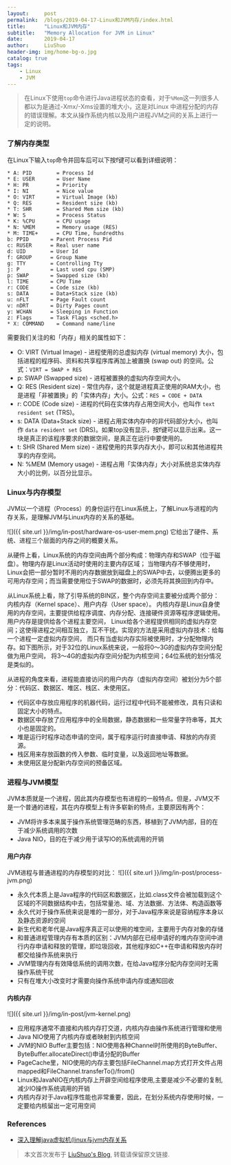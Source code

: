 ```yaml
---
layout:     post
permalink:  /blogs/2019-04-17-Linux和JVM内存/index.html
title:      "Linux和JVM内存"
subtitle:   "Memory Allocation for JVM in Linux"
date:       2019-04-17
author:     LiuShuo
header-img: img/home-bg-o.jpg
catalog: true
tags:
    - Linux
    - JVM
---
```

> 在Linux下使用`top`命令进行Java进程状态的查看，对于`%Mem`这一列很多人都以为是通过-Xmx/-Xms设置的堆大小，这是对Linux
中进程分配的内存的错误理解。本文从操作系统内核以及用户进程JVM之间的关系上进行一定的说明。
    
### 了解内存类型
在Linux下输入`top`命令并回车后可以下按f键可以看到详细说明：
```
* A: PID        = Process Id
* E: USER       = User Name
* H: PR         = Priority
* I: NI         = Nice value
* O: VIRT       = Virtual Image (kb)
* Q: RES        = Resident size (kb)
* T: SHR        = Shared Mem size (kb)
* W: S          = Process Status
* K: %CPU       = CPU usage
* N: %MEM       = Memory usage (RES)
* M: TIME+      = CPU Time, hundredths
b: PPID       = Parent Process Pid
c: RUSER      = Real user name
d: UID        = User Id
f: GROUP      = Group Name
g: TTY        = Controlling Tty
j: P          = Last used cpu (SMP)
p: SWAP       = Swapped size (kb)
l: TIME       = CPU Time
r: CODE       = Code size (kb)
s: DATA       = Data+Stack size (kb)
u: nFLT       = Page Fault count
v: nDRT       = Dirty Pages count
y: WCHAN      = Sleeping in Function
z: Flags      = Task Flags <sched.h>
* X: COMMAND    = Command name/line
```
需要我们关注的和「内存」相关的属性如下：
- O: VIRT (Virtual Image) - 进程使用的总虚拟内存 (virtual memory) 大小，包括进程的程序码、资料和共享程序库再加上被置换 (swap out) 的空间。公式：`VIRT = SWAP + RES` 
- p: SWAP (Swapped size) - 进程被置换的虚拟内存空间大小。 
- Q: RES (Resident size) - 常住内存，这个就是进程真正使用的RAM大小，也是进程「非被置换」的「实体内存」大小。公式：`RES = CODE + DATA` 
- r: CODE (Code size) - 进程的代码在实体内存占用空间大小，也叫作 `text resident set` (TRS)。 
- s: DATA (Data+Stack size) - 进程占用实体内存中的非代码部分大小，也叫作 `data resident set` (DRS)。如果top没有显示，按f键可以显示出来。这一块是真正的该程序要求的数据空间，是真正在运行中要使用的。 
- t: SHR (Shared Mem size) - 进程使用的共享内存大小，即可以和其他进程共享的内存空间。 
- N: %MEM (Memory usage) - 进程占用「实体内存」大小对系统总实体内存大小的比例，以百分比显示。

### Linux与内存模型
JVM以一个进程（Process）的身份运行在Linux系统上，了解Linux与进程的内存关系，是理解JVM与Linux内存的关系的基础。

![]({{ site.url }}/img/in-post/hardware-os-user-mem.png)
它给出了硬件、系统、进程三个层面的内存之间的概要关系。

从硬件上看，Linux系统的内存空间由两个部分构成：物理内存和SWAP（位于磁盘）。物理内存是Linux活动时使用的主要内存区域；
当物理内存不够使用时，Linux会把一部分暂时不用的内存数据放到磁盘上的SWAP中去，以便腾出更多的可用内存空间；而当需要使用位于SWAP的数据时，必须先将其换回到内存中。

从Linux系统上看，除了引导系统的BIN区，整个内存空间主要被分成两个部分：内核内存（Kernel space）、用户内存（User space）。
内核内存是Linux自身使用的内存空间，主要提供给程序调度、内存分配、连接硬件资源等程序逻辑使用。用户内存是提供给各个进程主要空间，
Linux给各个进程提供相同的虚拟内存空间；这使得进程之间相互独立，互不干扰。实现的方法是采用虚拟内存技术：给每一个进程一定虚拟内存空间，
而只有当虚拟内存实际被使用时，才分配物理内存。如下图所示，对于32位的Linux系统来说，一般将0～3G的虚拟内存空间分配做为用户空间，
将3～4G的虚拟内存空间分配为内核空间；64位系统的划分情况是类似的。

从进程的角度来看，进程能直接访问的用户内存（虚拟内存空间）被划分为5个部分：代码区、数据区、堆区、栈区、未使用区。
- 代码区中存放应用程序的机器代码，运行过程中代码不能被修改，具有只读和固定大小的特点。
- 数据区中存放了应用程序中的全局数据，静态数据和一些常量字符串等，其大小也是固定的。
- 堆是运行时程序动态申请的空间，属于程序运行时直接申请、释放的内存资源。
- 栈区用来存放函数的传入参数、临时变量，以及返回地址等数据。
- 未使用区是分配新内存空间的预备区域。



### 进程与JVM模型
JVM本质就是一个进程，因此其内存模型也有进程的一般特点。但是，JVM又不是一个普通的进程，其在内存模型上有许多崭新的特点，主要原因有两个：
- JVM将许多本来属于操作系统管理范畴的东西，移植到了JVM内部，目的在于减少系统调用的次数
- Java NIO，目的在于减少用于读写IO的系统调用的开销

#### 用户内存
JVM进程与普通进程的内存模型的对比：
![]({{ site.url }}/img/in-post/process-jvm.png)

- 永久代本质上是Java程序的代码区和数据区，比如.class文件会被加载到这个区域的不同数据结构中去，包括常量池、域、方法数据、方法体、构造函数等
- 永久代对于操作系统来说是堆的一部分，对于Java程序来说是容纳程序本身以及静态资源的空间
- 新生代和老年代是Java程序真正可以使用的堆空间，主要用于内存对象的存储
- 和普通进程管理内存有本质的区别：JVM内部在已经申请好的堆内存空间中进行内存申请和释放的管理，即垃圾回收，其他程序如C++在申请和释放内存时都交给操作系统来执行
- JVM管理内存有效降低系统的调用次数，在给Java程序分配内存空间时无需操作系统干扰
- 只有在堆大小改变时才需要向操作系统申请内存或通知回收


#### 内核内存
![]({{ site.url }}/img/in-post/jvm-kernel.png)

- 应用程序通常不直接和内核内存打交道，内核内存由操作系统进行管理和使用
- Java NIO使用了内核内存或者映射到内核空间
- JVM的NIO Buffer主要包括：NIO使用各种Channel时所使用的ByteBuffer、ByteBuffer.allocateDirect()申请分配的Buffer
- PageCache里，NIO使用的内存主要包括FileChannel.map方式打开文件占用mapped和FileChannel.transferTo()/from()
- Linux和JavaNIO在内核内存上开辟空间给程序使用,主要是减少不必要的复制,减少IO操作系统调用的开销
- 内核内存对于Java程序性能也非常重要，因此，在划分系统内存使用时候，一定要给内核留出一定可用空间

### References
- [深入理解java虚拟机(linux与jvm内存关系](https://www.shuzhiduo.com/A/WpdKQ6R1JV/)

> 本文首次发布于 [LiuShuo's Blog](https://liushuo.me), 
转载请保留原文链接.
